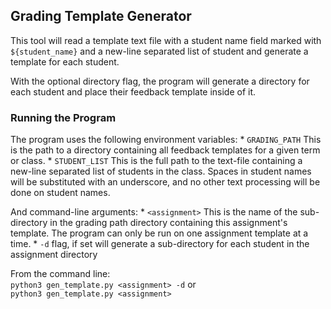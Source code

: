 ## Grading Template Generator

This tool will read a template text file with a student name field marked with
`${student_name}` and a new-line separated list of student and generate a template
for each student.

With the optional directory flag, the program will generate a directory for each
student and place their feedback template inside of it.

### Running the Program

The program uses the following environment variables:
    * `GRADING_PATH` This is the path to a directory containing all feedback templates for a given term or class. 
    * `STUDENT_LIST` This is the full path to the text-file containing a new-line separated list of students in the class. Spaces in student names will be substituted with an underscore, and no other text processing will be done on student names.

And command-line arguments:
    * `<assignment>` This is the name of the sub-directory in the grading path directory containing this assignment's template. The program can only be run on one assignment template at a time.
    * `-d` flag, if set  will generate a sub-directory for each student in the assignment directory

From the command line:    
`python3 gen_template.py <assignment> -d` or   
`python3 gen_template.py <assignment>`

